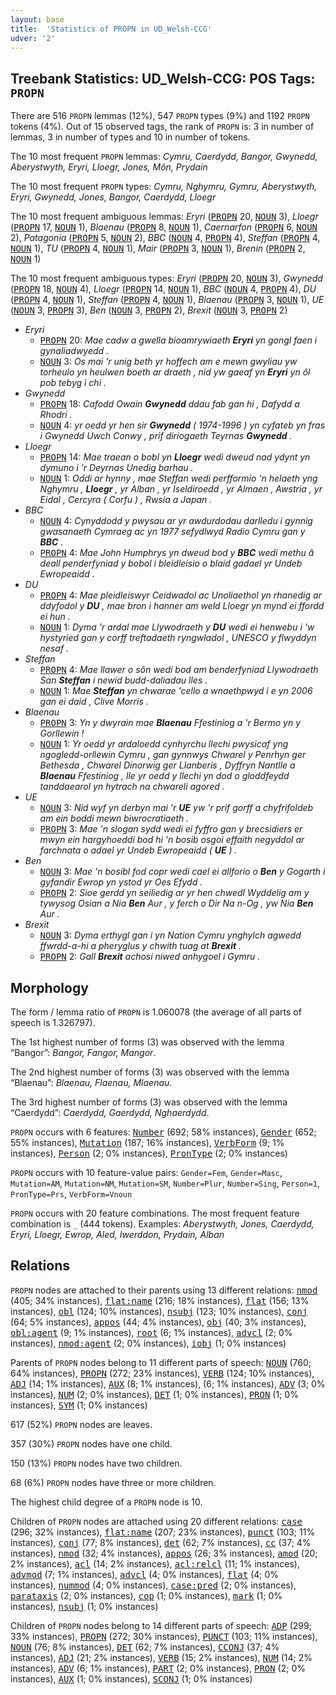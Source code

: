 ```yaml
---
layout: base
title:  'Statistics of PROPN in UD_Welsh-CCG'
udver: '2'
---
```


## Treebank Statistics: UD_Welsh-CCG: POS Tags: `PROPN`

There are 516 `PROPN` lemmas (12%), 547 `PROPN` types (9%) and 1192 `PROPN` tokens (4%).
Out of 15 observed tags, the rank of `PROPN` is: 3 in number of lemmas, 3 in number of types and 10 in number of tokens.

The 10 most frequent `PROPN` lemmas: <em>Cymru, Caerdydd, Bangor, Gwynedd, Aberystwyth, Eryri, Lloegr, Jones, Môn, Prydain</em>

The 10 most frequent `PROPN` types:  <em>Cymru, Nghymru, Gymru, Aberystwyth, Eryri, Gwynedd, Jones, Bangor, Caerdydd, Lloegr</em>

The 10 most frequent ambiguous lemmas: <em>Eryri</em> (<tt><a href="cy_ccg-pos-PROPN.html">PROPN</a></tt> 20, <tt><a href="cy_ccg-pos-NOUN.html">NOUN</a></tt> 3), <em>Lloegr</em> (<tt><a href="cy_ccg-pos-PROPN.html">PROPN</a></tt> 17, <tt><a href="cy_ccg-pos-NOUN.html">NOUN</a></tt> 1), <em>Blaenau</em> (<tt><a href="cy_ccg-pos-PROPN.html">PROPN</a></tt> 8, <tt><a href="cy_ccg-pos-NOUN.html">NOUN</a></tt> 1), <em>Caernarfon</em> (<tt><a href="cy_ccg-pos-PROPN.html">PROPN</a></tt> 6, <tt><a href="cy_ccg-pos-NOUN.html">NOUN</a></tt> 2), <em>Patagonia</em> (<tt><a href="cy_ccg-pos-PROPN.html">PROPN</a></tt> 5, <tt><a href="cy_ccg-pos-NOUN.html">NOUN</a></tt> 2), <em>BBC</em> (<tt><a href="cy_ccg-pos-NOUN.html">NOUN</a></tt> 4, <tt><a href="cy_ccg-pos-PROPN.html">PROPN</a></tt> 4), <em>Steffan</em> (<tt><a href="cy_ccg-pos-PROPN.html">PROPN</a></tt> 4, <tt><a href="cy_ccg-pos-NOUN.html">NOUN</a></tt> 1), <em>TU</em> (<tt><a href="cy_ccg-pos-PROPN.html">PROPN</a></tt> 4, <tt><a href="cy_ccg-pos-NOUN.html">NOUN</a></tt> 1), <em>Mair</em> (<tt><a href="cy_ccg-pos-PROPN.html">PROPN</a></tt> 3, <tt><a href="cy_ccg-pos-NOUN.html">NOUN</a></tt> 1), <em>Brenin</em> (<tt><a href="cy_ccg-pos-PROPN.html">PROPN</a></tt> 2, <tt><a href="cy_ccg-pos-NOUN.html">NOUN</a></tt> 1)

The 10 most frequent ambiguous types:  <em>Eryri</em> (<tt><a href="cy_ccg-pos-PROPN.html">PROPN</a></tt> 20, <tt><a href="cy_ccg-pos-NOUN.html">NOUN</a></tt> 3), <em>Gwynedd</em> (<tt><a href="cy_ccg-pos-PROPN.html">PROPN</a></tt> 18, <tt><a href="cy_ccg-pos-NOUN.html">NOUN</a></tt> 4), <em>Lloegr</em> (<tt><a href="cy_ccg-pos-PROPN.html">PROPN</a></tt> 14, <tt><a href="cy_ccg-pos-NOUN.html">NOUN</a></tt> 1), <em>BBC</em> (<tt><a href="cy_ccg-pos-NOUN.html">NOUN</a></tt> 4, <tt><a href="cy_ccg-pos-PROPN.html">PROPN</a></tt> 4), <em>DU</em> (<tt><a href="cy_ccg-pos-PROPN.html">PROPN</a></tt> 4, <tt><a href="cy_ccg-pos-NOUN.html">NOUN</a></tt> 1), <em>Steffan</em> (<tt><a href="cy_ccg-pos-PROPN.html">PROPN</a></tt> 4, <tt><a href="cy_ccg-pos-NOUN.html">NOUN</a></tt> 1), <em>Blaenau</em> (<tt><a href="cy_ccg-pos-PROPN.html">PROPN</a></tt> 3, <tt><a href="cy_ccg-pos-NOUN.html">NOUN</a></tt> 1), <em>UE</em> (<tt><a href="cy_ccg-pos-NOUN.html">NOUN</a></tt> 3, <tt><a href="cy_ccg-pos-PROPN.html">PROPN</a></tt> 3), <em>Ben</em> (<tt><a href="cy_ccg-pos-NOUN.html">NOUN</a></tt> 3, <tt><a href="cy_ccg-pos-PROPN.html">PROPN</a></tt> 2), <em>Brexit</em> (<tt><a href="cy_ccg-pos-NOUN.html">NOUN</a></tt> 3, <tt><a href="cy_ccg-pos-PROPN.html">PROPN</a></tt> 2)


* <em>Eryri</em>
  * <tt><a href="cy_ccg-pos-PROPN.html">PROPN</a></tt> 20: <em>Mae cadw a gwella bioamrywiaeth <b>Eryri</b> yn gongl faen i gynaliadwyedd .</em>
  * <tt><a href="cy_ccg-pos-NOUN.html">NOUN</a></tt> 3: <em>Os mai 'r unig beth yr hoffech am e mewn gwyliau yw torheulo yn heulwen boeth ar draeth , nid yw gaeaf yn <b>Eryri</b> yn ôl pob tebyg i chi .</em>
* <em>Gwynedd</em>
  * <tt><a href="cy_ccg-pos-PROPN.html">PROPN</a></tt> 18: <em>Cafodd Owain <b>Gwynedd</b> ddau fab gan hi , Dafydd a Rhodri .</em>
  * <tt><a href="cy_ccg-pos-NOUN.html">NOUN</a></tt> 4: <em>yr oedd yr hen sir <b>Gwynedd</b> ( 1974-1996 ) yn cyfateb yn fras i Gwynedd Uwch Conwy , prif diriogaeth Teyrnas <b>Gwynedd</b> .</em>
* <em>Lloegr</em>
  * <tt><a href="cy_ccg-pos-PROPN.html">PROPN</a></tt> 14: <em>Mae traean o bobl yn <b>Lloegr</b> wedi dweud nad ydynt yn dymuno i 'r Deyrnas Unedig barhau .</em>
  * <tt><a href="cy_ccg-pos-NOUN.html">NOUN</a></tt> 1: <em>Oddi ar hynny , mae Steffan wedi perfformio 'n helaeth yng Nghymru , <b>Lloegr</b> , yr Alban , yr Iseldiroedd , yr Almaen , Awstria , yr Eidal , Cercyra ( Corfu ) , Rwsia a Japan .</em>
* <em>BBC</em>
  * <tt><a href="cy_ccg-pos-NOUN.html">NOUN</a></tt> 4: <em>Cynyddodd y pwysau ar yr awdurdodau darlledu i gynnig gwasanaeth Cymraeg ac yn 1977 sefydlwyd Radio Cymru gan y <b>BBC</b> .</em>
  * <tt><a href="cy_ccg-pos-PROPN.html">PROPN</a></tt> 4: <em>Mae John Humphrys yn dweud bod y <b>BBC</b> wedi methu â deall penderfyniad y bobol i bleidleisio o blaid gadael yr Undeb Ewropeaidd .</em>
* <em>DU</em>
  * <tt><a href="cy_ccg-pos-PROPN.html">PROPN</a></tt> 4: <em>Mae pleidleiswyr Ceidwadol ac Unoliaethol yn rhanedig ar ddyfodol y <b>DU</b> , mae bron i hanner am weld Lloegr yn mynd ei ffordd ei hun .</em>
  * <tt><a href="cy_ccg-pos-NOUN.html">NOUN</a></tt> 1: <em>Dyma 'r ardal mae Llywodraeth y <b>DU</b> wedi ei henwebu i 'w hystyried gan y corff treftadaeth ryngwladol , UNESCO y flwyddyn nesaf .</em>
* <em>Steffan</em>
  * <tt><a href="cy_ccg-pos-PROPN.html">PROPN</a></tt> 4: <em>Mae llawer o sôn wedi bod am benderfyniad Llywodraeth San <b>Steffan</b> i newid budd-daliadau lles .</em>
  * <tt><a href="cy_ccg-pos-NOUN.html">NOUN</a></tt> 1: <em>Mae <b>Steffan</b> yn chwarae 'cello a wnaethpwyd i e yn 2006 gan ei daid , Clive Morris .</em>
* <em>Blaenau</em>
  * <tt><a href="cy_ccg-pos-PROPN.html">PROPN</a></tt> 3: <em>Yn y dwyrain mae <b>Blaenau</b> Ffestiniog a 'r Bermo yn y Gorllewin !</em>
  * <tt><a href="cy_ccg-pos-NOUN.html">NOUN</a></tt> 1: <em>Yr oedd yr ardaloedd cynhyrchu llechi pwysicaf yng ngogledd-orllewin Cymru , gan gynnwys Chwarel y Penrhyn ger Bethesda , Chwarel Dinorwig ger Llanberis , Dyffryn Nantlle a <b>Blaenau</b> Ffestiniog , lle yr oedd y llechi yn dod o gloddfeydd tanddaearol yn hytrach na chwareli agored .</em>
* <em>UE</em>
  * <tt><a href="cy_ccg-pos-NOUN.html">NOUN</a></tt> 3: <em>Nid wyf yn derbyn mai 'r <b>UE</b> yw 'r prif gorff a chyfrifoldeb am ein boddi mewn biwrocratiaeth .</em>
  * <tt><a href="cy_ccg-pos-PROPN.html">PROPN</a></tt> 3: <em>Mae 'n slogan sydd wedi ei fyffro gan y brecsidiers er mwyn ein hargyhoeddi bod hi 'n bosib osgoi effaith negyddol ar farchnata o adael yr Undeb Ewropeaidd ( <b>UE</b> ) .</em>
* <em>Ben</em>
  * <tt><a href="cy_ccg-pos-NOUN.html">NOUN</a></tt> 3: <em>Mae 'n bosibl fod copr wedi cael ei allforio o <b>Ben</b> y Gogarth i gyfandir Ewrop yn ystod yr Oes Efydd .</em>
  * <tt><a href="cy_ccg-pos-PROPN.html">PROPN</a></tt> 2: <em>Sioe gerdd yn seiliedig ar yr hen chwedl Wyddelig am y tywysog Osian a Nia <b>Ben</b> Aur , y ferch o Dir Na n-Og , yw Nia <b>Ben</b> Aur .</em>
* <em>Brexit</em>
  * <tt><a href="cy_ccg-pos-NOUN.html">NOUN</a></tt> 3: <em>Dyma erthygl gan i yn Nation Cymru ynghylch agwedd ffwrdd-a-hi a pheryglus y chwith tuag at <b>Brexit</b> .</em>
  * <tt><a href="cy_ccg-pos-PROPN.html">PROPN</a></tt> 2: <em>Gall <b>Brexit</b> achosi niwed anhygoel i Gymru .</em>

## Morphology

The form / lemma ratio of `PROPN` is 1.060078 (the average of all parts of speech is 1.326797).

The 1st highest number of forms (3) was observed with the lemma “Bangor”: <em>Bangor, Fangor, Mangor</em>.

The 2nd highest number of forms (3) was observed with the lemma “Blaenau”: <em>Blaenau, Flaenau, Mlaenau</em>.

The 3rd highest number of forms (3) was observed with the lemma “Caerdydd”: <em>Caerdydd, Gaerdydd, Nghaerdydd</em>.

`PROPN` occurs with 6 features: <tt><a href="cy_ccg-feat-Number.html">Number</a></tt> (692; 58% instances), <tt><a href="cy_ccg-feat-Gender.html">Gender</a></tt> (652; 55% instances), <tt><a href="cy_ccg-feat-Mutation.html">Mutation</a></tt> (187; 16% instances), <tt><a href="cy_ccg-feat-VerbForm.html">VerbForm</a></tt> (9; 1% instances), <tt><a href="cy_ccg-feat-Person.html">Person</a></tt> (2; 0% instances), <tt><a href="cy_ccg-feat-PronType.html">PronType</a></tt> (2; 0% instances)

`PROPN` occurs with 10 feature-value pairs: `Gender=Fem`, `Gender=Masc`, `Mutation=AM`, `Mutation=NM`, `Mutation=SM`, `Number=Plur`, `Number=Sing`, `Person=1`, `PronType=Prs`, `VerbForm=Vnoun`

`PROPN` occurs with 20 feature combinations.
The most frequent feature combination is `_` (444 tokens).
Examples: <em>Aberystwyth, Jones, Caerdydd, Eryri, Lloegr, Ewrop, Aled, Iwerddon, Prydain, Alban</em>


## Relations

`PROPN` nodes are attached to their parents using 13 different relations: <tt><a href="cy_ccg-dep-nmod.html">nmod</a></tt> (405; 34% instances), <tt><a href="cy_ccg-dep-flat-name.html">flat:name</a></tt> (216; 18% instances), <tt><a href="cy_ccg-dep-flat.html">flat</a></tt> (156; 13% instances), <tt><a href="cy_ccg-dep-obl.html">obl</a></tt> (124; 10% instances), <tt><a href="cy_ccg-dep-nsubj.html">nsubj</a></tt> (123; 10% instances), <tt><a href="cy_ccg-dep-conj.html">conj</a></tt> (64; 5% instances), <tt><a href="cy_ccg-dep-appos.html">appos</a></tt> (44; 4% instances), <tt><a href="cy_ccg-dep-obj.html">obj</a></tt> (40; 3% instances), <tt><a href="cy_ccg-dep-obl-agent.html">obl:agent</a></tt> (9; 1% instances), <tt><a href="cy_ccg-dep-root.html">root</a></tt> (6; 1% instances), <tt><a href="cy_ccg-dep-advcl.html">advcl</a></tt> (2; 0% instances), <tt><a href="cy_ccg-dep-nmod-agent.html">nmod:agent</a></tt> (2; 0% instances), <tt><a href="cy_ccg-dep-iobj.html">iobj</a></tt> (1; 0% instances)

Parents of `PROPN` nodes belong to 11 different parts of speech: <tt><a href="cy_ccg-pos-NOUN.html">NOUN</a></tt> (760; 64% instances), <tt><a href="cy_ccg-pos-PROPN.html">PROPN</a></tt> (272; 23% instances), <tt><a href="cy_ccg-pos-VERB.html">VERB</a></tt> (124; 10% instances), <tt><a href="cy_ccg-pos-ADJ.html">ADJ</a></tt> (14; 1% instances), <tt><a href="cy_ccg-pos-AUX.html">AUX</a></tt> (8; 1% instances),  (6; 1% instances), <tt><a href="cy_ccg-pos-ADV.html">ADV</a></tt> (3; 0% instances), <tt><a href="cy_ccg-pos-NUM.html">NUM</a></tt> (2; 0% instances), <tt><a href="cy_ccg-pos-DET.html">DET</a></tt> (1; 0% instances), <tt><a href="cy_ccg-pos-PRON.html">PRON</a></tt> (1; 0% instances), <tt><a href="cy_ccg-pos-SYM.html">SYM</a></tt> (1; 0% instances)

617 (52%) `PROPN` nodes are leaves.

357 (30%) `PROPN` nodes have one child.

150 (13%) `PROPN` nodes have two children.

68 (6%) `PROPN` nodes have three or more children.

The highest child degree of a `PROPN` node is 10.

Children of `PROPN` nodes are attached using 20 different relations: <tt><a href="cy_ccg-dep-case.html">case</a></tt> (296; 32% instances), <tt><a href="cy_ccg-dep-flat-name.html">flat:name</a></tt> (207; 23% instances), <tt><a href="cy_ccg-dep-punct.html">punct</a></tt> (103; 11% instances), <tt><a href="cy_ccg-dep-conj.html">conj</a></tt> (77; 8% instances), <tt><a href="cy_ccg-dep-det.html">det</a></tt> (62; 7% instances), <tt><a href="cy_ccg-dep-cc.html">cc</a></tt> (37; 4% instances), <tt><a href="cy_ccg-dep-nmod.html">nmod</a></tt> (32; 4% instances), <tt><a href="cy_ccg-dep-appos.html">appos</a></tt> (26; 3% instances), <tt><a href="cy_ccg-dep-amod.html">amod</a></tt> (20; 2% instances), <tt><a href="cy_ccg-dep-acl.html">acl</a></tt> (14; 2% instances), <tt><a href="cy_ccg-dep-acl-relcl.html">acl:relcl</a></tt> (11; 1% instances), <tt><a href="cy_ccg-dep-advmod.html">advmod</a></tt> (7; 1% instances), <tt><a href="cy_ccg-dep-advcl.html">advcl</a></tt> (4; 0% instances), <tt><a href="cy_ccg-dep-flat.html">flat</a></tt> (4; 0% instances), <tt><a href="cy_ccg-dep-nummod.html">nummod</a></tt> (4; 0% instances), <tt><a href="cy_ccg-dep-case-pred.html">case:pred</a></tt> (2; 0% instances), <tt><a href="cy_ccg-dep-parataxis.html">parataxis</a></tt> (2; 0% instances), <tt><a href="cy_ccg-dep-cop.html">cop</a></tt> (1; 0% instances), <tt><a href="cy_ccg-dep-mark.html">mark</a></tt> (1; 0% instances), <tt><a href="cy_ccg-dep-nsubj.html">nsubj</a></tt> (1; 0% instances)

Children of `PROPN` nodes belong to 14 different parts of speech: <tt><a href="cy_ccg-pos-ADP.html">ADP</a></tt> (299; 33% instances), <tt><a href="cy_ccg-pos-PROPN.html">PROPN</a></tt> (272; 30% instances), <tt><a href="cy_ccg-pos-PUNCT.html">PUNCT</a></tt> (103; 11% instances), <tt><a href="cy_ccg-pos-NOUN.html">NOUN</a></tt> (76; 8% instances), <tt><a href="cy_ccg-pos-DET.html">DET</a></tt> (62; 7% instances), <tt><a href="cy_ccg-pos-CCONJ.html">CCONJ</a></tt> (37; 4% instances), <tt><a href="cy_ccg-pos-ADJ.html">ADJ</a></tt> (21; 2% instances), <tt><a href="cy_ccg-pos-VERB.html">VERB</a></tt> (15; 2% instances), <tt><a href="cy_ccg-pos-NUM.html">NUM</a></tt> (14; 2% instances), <tt><a href="cy_ccg-pos-ADV.html">ADV</a></tt> (6; 1% instances), <tt><a href="cy_ccg-pos-PART.html">PART</a></tt> (2; 0% instances), <tt><a href="cy_ccg-pos-PRON.html">PRON</a></tt> (2; 0% instances), <tt><a href="cy_ccg-pos-AUX.html">AUX</a></tt> (1; 0% instances), <tt><a href="cy_ccg-pos-SCONJ.html">SCONJ</a></tt> (1; 0% instances)

